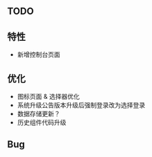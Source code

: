 ## TODO

## 特性

- 新增控制台页面

## 优化

- 图标页面 & 选择器优化
- 系统升级公告版本升级后强制登录改为选择登录
- 数据存储更新？
- 历史组件代码升级

## Bug
